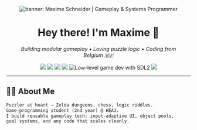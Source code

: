 <!-- ░░░░░░░░░░░░░░  HERO BANNER  ░░░░░░░░░░░░░░ -->
<p align="center">
  <img src="https://placehold.co/1600x400/0d0d0d/14c2ff?text=Maxime+Schneider+%E2%94%82+Gameplay+%26+Systems+Programmer"
       alt="banner: Maxime Schneider | Gameplay & Systems Programmer"/>
</p>

<h1 align="center">Hey there! I'm Maxime&nbsp;👾</h1>
<p align="center">
  <em>Building modular gameplay • Loving puzzle logic • Coding from Belgium&nbsp;🇧🇪</em>
</p>

<!-- ░░░░░░░░░░░░░  ICON BADGES  ░░░░░░░░░░░░░ -->
<p align="center">
  <img src="https://img.shields.io/badge/C++-00599C?style=for-the-badge&logo=c%2b%2b&logoColor=white"/>
  <img src="https://img.shields.io/badge/C%23-8030a7?style=for-the-badge&logo=csharp&logoColor=white"/>
  <img src="https://img.shields.io/badge/Unity-202124?style=for-the-badge&logo=unity&logoColor=white"/>
  <img src="https://img.shields.io/badge/Unreal-0E1128?style=for-the-badge&logo=unrealengine&logoColor=white"/>
  <img src="https://img.shields.io/badge/SDL2-074472?style=for-the-badge&logo=slack&logoColor=white" title="Low-level game dev with SDL2"/>
  <img src="https://img.shields.io/badge/GitHub-181717?style=for-the-badge&logo=github&logoColor=white"/>
</p>

---

## 🧑‍💻 About&nbsp;Me
```txt
Puzzler at heart → Zelda dungeons, chess, logic riddles.
Game-programming student (2nd year) @ HEAJ.
I build reusable gameplay tech: input-adaptive UI, object pools,
goal systems, and any code that scales cleanly.
